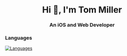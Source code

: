 <h1 align="center">Hi 👋, I'm Tom Miller</h1>
<h3 align="center">An iOS and Web Developer</h3>

<h3 align="left">Languages</h3>

[![Languages](https://skillicons.dev/icons?i=swift,java,cpp,python,js,ts,html,css)](https://skillicons.dev)





